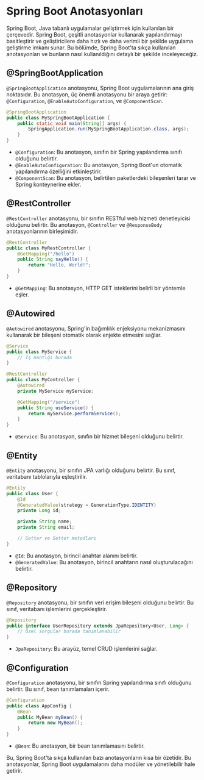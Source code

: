 # Spring Boot Anotasyonları

Spring Boot, Java tabanlı uygulamalar geliştirmek için kullanılan bir çerçevedir. Spring Boot, çeşitli anotasyonlar kullanarak yapılandırmayı basitleştirir ve geliştiricilere daha hızlı ve daha verimli bir şekilde uygulama geliştirme imkanı sunar. Bu bölümde, Spring Boot'ta sıkça kullanılan anotasyonları ve bunların nasıl kullanıldığını detaylı bir şekilde inceleyeceğiz.

## @SpringBootApplication

`@SpringBootApplication` anotasyonu, Spring Boot uygulamalarının ana giriş noktasıdır. Bu anotasyon, üç önemli anotasyonu bir araya getirir: `@Configuration`, `@EnableAutoConfiguration`, ve `@ComponentScan`.

```java
@SpringBootApplication
public class MySpringBootApplication {
    public static void main(String[] args) {
        SpringApplication.run(MySpringBootApplication.class, args);
    }
}
```

- `@Configuration`: Bu anotasyon, sınıfın bir Spring yapılandırma sınıfı olduğunu belirtir.
- `@EnableAutoConfiguration`: Bu anotasyon, Spring Boot'un otomatik yapılandırma özelliğini etkinleştirir.
- `@ComponentScan`: Bu anotasyon, belirtilen paketlerdeki bileşenleri tarar ve Spring konteynerine ekler.

## @RestController

`@RestController` anotasyonu, bir sınıfın RESTful web hizmeti denetleyicisi olduğunu belirtir. Bu anotasyon, `@Controller` ve `@ResponseBody` anotasyonlarının birleşimidir.

```java
@RestController
public class MyRestController {
    @GetMapping("/hello")
    public String sayHello() {
        return "Hello, World!";
    }
}
```

- `@GetMapping`: Bu anotasyon, HTTP GET isteklerini belirli bir yöntemle eşler.

## @Autowired

`@Autowired` anotasyonu, Spring'in bağımlılık enjeksiyonu mekanizmasını kullanarak bir bileşeni otomatik olarak enjekte etmesini sağlar.

```java
@Service
public class MyService {
    // İş mantığı burada
}

@RestController
public class MyController {
    @Autowired
    private MyService myService;

    @GetMapping("/service")
    public String useService() {
        return myService.performService();
    }
}
```

- `@Service`: Bu anotasyon, sınıfın bir hizmet bileşeni olduğunu belirtir.

## @Entity

`@Entity` anotasyonu, bir sınıfın JPA varlığı olduğunu belirtir. Bu sınıf, veritabanı tablolarıyla eşleştirilir.

```java
@Entity
public class User {
    @Id
    @GeneratedValue(strategy = GenerationType.IDENTITY)
    private Long id;

    private String name;
    private String email;

    // Getter ve Setter metodları
}
```

- `@Id`: Bu anotasyon, birincil anahtar alanını belirtir.
- `@GeneratedValue`: Bu anotasyon, birincil anahtarın nasıl oluşturulacağını belirtir.

## @Repository

`@Repository` anotasyonu, bir sınıfın veri erişim bileşeni olduğunu belirtir. Bu sınıf, veritabanı işlemlerini gerçekleştirir.

```java
@Repository
public interface UserRepository extends JpaRepository<User, Long> {
    // Özel sorgular burada tanımlanabilir
}
```

- `JpaRepository`: Bu arayüz, temel CRUD işlemlerini sağlar.

## @Configuration

`@Configuration` anotasyonu, bir sınıfın Spring yapılandırma sınıfı olduğunu belirtir. Bu sınıf, bean tanımlamaları içerir.

```java
@Configuration
public class AppConfig {
    @Bean
    public MyBean myBean() {
        return new MyBean();
    }
}
```

- `@Bean`: Bu anotasyon, bir bean tanımlamasını belirtir.

Bu, Spring Boot'ta sıkça kullanılan bazı anotasyonların kısa bir özetidir. Bu anotasyonlar, Spring Boot uygulamalarını daha modüler ve yönetilebilir hale getirir.